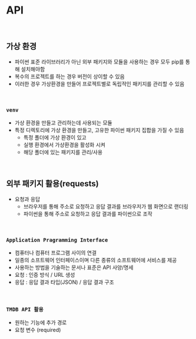 # API

<br/>

## 가상 환경

- 파이썬 표준 라이브러리가 아닌 외부 패키지와 모듈을 사용하는 경우 모두 pip를 통해 설치해야함
- 복수의 프로젝트를 하는 경우 버전이 상이할 수 있음
- 이러한 경우 가상환경을 만들어 프로젝트별로 독립적인 패키지를 관리할 수 있음

<br/>

### **`venv`**

- 가상 환경을 만들고 관리하는데 사용되는 모듈
- 특정 디렉토리에 가상 환경을 만들고, 고유한 파이썬 패키지 집합을 가질 수 있음
  - 특정 폴더에 가상 환경이 있고
  - 실행 환경에서 가상환경을 활성화 시켜
  - 해당 폴더에 있는 패키지를 관리/사용

<br/>

## 외부 패키지 활용(requests)

- 요청과 응답
  - 브라우저를 통해 주소로 요청하고 응답 결과를 브라우저가 웹 화면으로 랜더링
  - 파이썬을 통해 주소로 요청하고 응답 결과를 파이썬으로 조작

<br/>

### **`Application Pragramming Interface`**

- 컴퓨터나 컴퓨터 프로그램 사이의 연결
- 일종의 소프트웨어 인터페이스이며 다른 종류의 소프트웨어에 서비스를 제공
- 사용하는 방법을 기술하는 문서나 표준은 API 사양/명세
- 요청 : 인증 방식 / URL 생성
- 응답 : 응답 결과 타입(JSON) / 응답 결과 구조

<br/>

### **`TMDB API 활용`**

- 원하는 기능에 추가 경로
- 요청 변수 (required)

